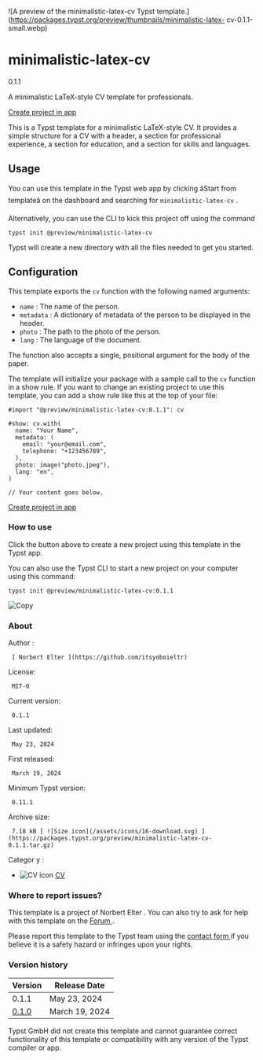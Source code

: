 ![A preview of the minimalistic-latex-cv Typst
template.](https://packages.typst.org/preview/thumbnails/minimalistic-latex-
cv-0.1.1-small.webp)

#  minimalistic-latex-cv

0.1.1

A minimalistic LaTeX-style CV template for professionals.

[ Create project in app ](/app?template=minimalistic-latex-cv&version=0.1.1)

This is a Typst template for a minimalistic LaTeX-style CV. It provides a
simple structure for a CV with a header, a section for professional
experience, a section for education, and a section for skills and languages.

##  Usage

You can use this template in the Typst web app by clicking âStart from
templateâ on the dashboard and searching for ` minimalistic-latex-cv ` .

Alternatively, you can use the CLI to kick this project off using the command

    
    
    typst init @preview/minimalistic-latex-cv
    

Typst will create a new directory with all the files needed to get you
started.

##  Configuration

This template exports the ` cv ` function with the following named arguments:

  * ` name ` : The name of the person. 
  * ` metadata ` : A dictionary of metadata of the person to be displayed in the header. 
  * ` photo ` : The path to the photo of the person. 
  * ` lang ` : The language of the document. 

The function also accepts a single, positional argument for the body of the
paper.

The template will initialize your package with a sample call to the ` cv `
function in a show rule. If you want to change an existing project to use this
template, you can add a show rule like this at the top of your file:

    
    
    #import "@preview/minimalistic-latex-cv:0.1.1": cv
    
    #show: cv.with(
      name: "Your Name",
      metadata: (
        email: "your@email.com",
        telephone: "+123456789",
      ),
      photo: image("photo.jpeg"),
      lang: "en",
    )
    
    // Your content goes below.
    

[ Create project in app ](/app?template=minimalistic-latex-cv&version=0.1.1)

###  How to use

Click the button above to create a new project using this template in the
Typst app.

You can also use the Typst CLI to start a new project on your computer using
this command:

    
    
    typst init @preview/minimalistic-latex-cv:0.1.1

![Copy](/assets/icons/16-copy.svg)

###  About

Author  :

     [ Norbert Elter ](https://github.com/itsyoboieltr)
License:

     MIT-0 
Current version:

     0.1.1 
Last updated:

     May 23, 2024 
First released:

     March 19, 2024 
Minimum Typst version:

     0.11.1 
Archive size:

     7.18 kB [ ![Size icon](/assets/icons/16-download.svg) ](https://packages.typst.org/preview/minimalistic-latex-cv-0.1.1.tar.gz)
Categor  y  :

    

  * ![CV icon](/assets/icons/16-user.svg) [ CV ](https://typst.app/universe/search/?category=cv)

###  Where to report issues?

This  template  is a project of  Norbert Elter  .  You can also try to ask for
help with this  template  on the  [ Forum ](https://forum.typst.app) .

Please report this  template  to the Typst team using the  [ contact form
](https://typst.app/contact) if you believe it is a safety hazard or infringes
upon your rights.

###  Version history

Version  |  Release Date   
---|---  
0.1.1  |  May 23, 2024   
[ 0.1.0 ](https://typst.app/universe/package/minimalistic-latex-cv/0.1.0/) |  March 19, 2024   
  
Typst GmbH did not create this  template  and cannot guarantee correct
functionality of this  template  or compatibility with any version of the
Typst compiler or app.

